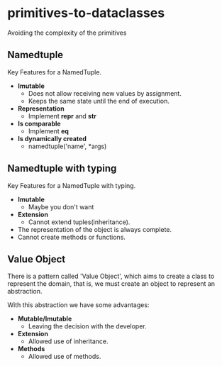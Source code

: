 # primitives-to-dataclasses
Avoiding the complexity of the primitives


## Namedtuple
Key Features for a NamedTuple.
* **Imutable**
  * Does not allow receiving new values by assignment.
  * Keeps the same state until the end of execution.
* **Representation**
  * Implement __repr__ and __str__
* **Is comparable**
  * Implement __eq__
* **Is dynamically created**
  * namedtuple('name', *args)
  
## Namedtuple with typing
Key Features for a NamedTuple with typing.
* **Imutable**
  * Maybe you don't want
* **Extension**
  * Cannot extend tuples(inheritance).
* The representation of the object is always complete.
* Cannot create methods or functions.

## Value Object
There is a pattern called 'Value Object', which aims to create a class to represent the domain, that is, we must create an object to represent an abstraction.

With this abstraction we have some advantages:
* **Mutable/Imutable**
  * Leaving the decision with the developer.
* **Extension**
  * Allowed use of inheritance.
* **Methods**
  * Allowed use of methods.

